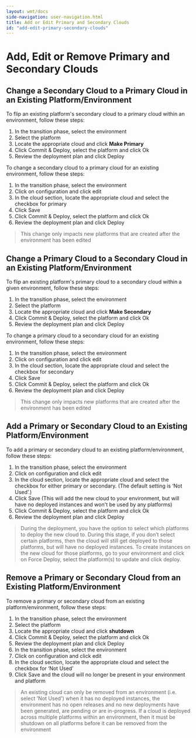 ```yaml
---
layout: wmt/docs
side-navigation: user-navigation.html
title: Add or Edit Primary and Secondary Clouds
id: "add-edit-primary-secondary-clouds"
---
```


# Add, Edit or Remove Primary and Secondary Clouds

## Change a Secondary Cloud to a Primary Cloud in an Existing Platform/Environment

To flip an existing platform's secondary cloud to a primary cloud within an environment, follow these steps:


1. In the transition phase, select the environment
2. Select the platform
3. Locate the appropriate cloud and click **Make Primary**
4. Click Commit & Deploy, select the platform and click Ok
5. Review the deployment plan and click Deploy

To change a secondary cloud to a primary cloud for an existing environment, follow these steps:


1. In the transition phase, select the environment
2. Click on configuration and click edit
3. In the cloud section, locate the appropriate cloud and select the checkbox for primary
4. Click Save
5. Click Commit & Deploy, select the platform and click Ok
6. Review the deployment plan and click Deploy

>This change only impacts new platforms that are created after the environment has been edited

## Change a Primary Cloud to a Secondary Cloud in an Existing Platform/Environment

To flip an existing platform's primary cloud to a secondary cloud within a given environment, follow these steps:


1. In the transition phase, select the environment
2. Select the platform
3. Locate the appropriate cloud and click **Make Secondary**
4. Click Commit & Deploy, select the platform and click Ok
5. Review the deployment plan and click Deploy

To change a primary cloud to a secondary cloud for an existing environment, follow these steps:


1. In the transition phase, select the environment
2. Click on configuration and click edit
3. In the cloud section, locate the appropriate cloud and select the checkbox for secondary
4. Click Save
5. Click Commit & Deploy, select the platform and click Ok
6. Review the deployment plan and click Deploy

>This change only impacts new platforms that are created after the environment has been edited

## Add a Primary or Secondary Cloud to an Existing Platform/Environment

To add a primary or secondary cloud to an existing platform/environment, follow these steps:


1. In the transition phase, select the environment
2. Click on configuration and click edit
3. In the cloud section, locate the appropriate cloud and select the checkbox for either primary or secondary. (The default setting is ‘Not Used’.)
4. Click Save (This will add the new cloud to your environment, but will have no deployed instances and won't be used by any platforms)
5. Click Commit & Deploy, select the platform and click Ok
6. Review the deployment plan and click Deploy

>During the deployment, you have the option to select which platforms to deploy the new cloud to. During this stage, if you don’t select certain platforms, then the cloud will still get deployed to those platforms, but will have no deployed instances. To create instances on the new cloud for those platforms, go to your environment and click on Force Deploy, select the platform(s) to update and click deploy.

## Remove a Primary or Secondary Cloud from an Existing Platform/Environment

To remove a primary or secondary cloud from an existing platform/environment, follow these steps:


1. In the transition phase, select the environment
2. Select the platform
3. Locate the appropriate cloud and click **shutdown**
4. Click Commit & Deploy, select the platform and click Ok
5. Review the deployment plan and click Deploy
6. In the transition phase, select the environment 
7. Click on configuration and click edit
8. In the cloud section, locate the appropriate cloud and select the checkbox for ‘Not Used’ 
9. Click Save and the cloud will no longer be present in your environment and platform

>An existing cloud can only be removed from an environment (i.e. select 'Not Used') when it has no deployed instances, the environment has no open releases and no new deployments have been generated, are pending or are in-progress. If a cloud is deployed across multiple platforms within an environment, then it must be shutdown on all platforms before it can be removed from the environment
